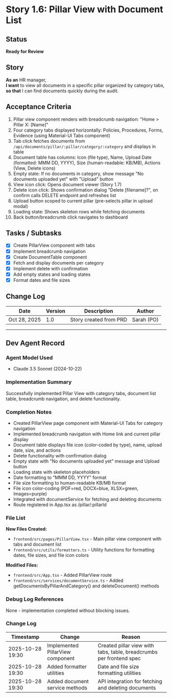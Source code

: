 # Story 1.6: Pillar View with Document List

## Status
**Ready for Review**

## Story
**As an** HR manager,  
**I want** to view all documents in a specific pillar organized by category tabs,  
**so that** I can find documents quickly during the audit.

## Acceptance Criteria
1. Pillar view component renders with breadcrumb navigation: "Home > Pillar X: [Name]"
2. Four category tabs displayed horizontally: Policies, Procedures, Forms, Evidence (using Material-UI Tabs component)
3. Tab click fetches documents from `/api/documents/pillar/:pillar/category/:category` and displays in table
4. Document table has columns: Icon (file type), Name, Upload Date (formatted: MMM DD, YYYY), Size (human-readable: KB/MB), Actions (View, Delete icons)
5. Empty state: If no documents in category, show message "No documents uploaded yet" with "Upload" button
6. View icon click: Opens document viewer (Story 1.7)
7. Delete icon click: Shows confirmation dialog "Delete [filename]?", on confirm calls DELETE endpoint and refreshes list
8. Upload button scoped to current pillar (pre-selects pillar in upload modal)
9. Loading state: Shows skeleton rows while fetching documents
10. Back button/breadcrumb click navigates to dashboard

## Tasks / Subtasks
- [x] Create PillarView component with tabs
- [x] Implement breadcrumb navigation
- [x] Create DocumentTable component
- [x] Fetch and display documents per category
- [x] Implement delete with confirmation
- [x] Add empty states and loading states
- [x] Format dates and file sizes

## Change Log
| Date | Version | Description | Author |
|------|---------|-------------|--------|
| Oct 28, 2025 | 1.0 | Story created from PRD | Sarah (PO) |

---

## Dev Agent Record

### Agent Model Used
- Claude 3.5 Sonnet (2024-10-22)

### Implementation Summary
Successfully implemented Pillar View with category tabs, document list table, breadcrumb navigation, and delete functionality.

### Completion Notes
- Created PillarView page component with Material-UI Tabs for category navigation
- Implemented breadcrumb navigation with Home link and current pillar display
- Document table displays file icon (color-coded by type), name, upload date, size, and actions
- Delete functionality with confirmation dialog
- Empty state with "No documents uploaded yet" message and Upload button
- Loading state with skeleton placeholders
- Date formatting to "MMM DD, YYYY" format
- File size formatting to human-readable KB/MB format
- File icon color-coding (PDF=red, DOCX=blue, XLSX=green, Images=purple)
- Integrated with documentService for fetching and deleting documents
- Route registered in App.tsx as /pillar/:pillarId

### File List
**New Files Created:**
- `frontend/src/pages/PillarView.tsx` - Main pillar view component with tabs and document list
- `frontend/src/utils/formatters.ts` - Utility functions for formatting dates, file sizes, and file icon colors

**Modified Files:**
- `frontend/src/App.tsx` - Added PillarView route
- `frontend/src/services/documentService.ts` - Added getDocumentsByPillarAndCategory() and deleteDocument() methods

### Debug Log References
None - implementation completed without blocking issues.

### Change Log
| Timestamp | Change | Reason |
|-----------|--------|--------|
| 2025-10-28 19:30 | Implemented PillarView component | Created pillar view with tabs, table, breadcrumbs per frontend spec |
| 2025-10-28 19:30 | Added formatter utilities | Date and file size formatting utilities |
| 2025-10-28 19:30 | Added document service methods | API integration for fetching and deleting documents |
